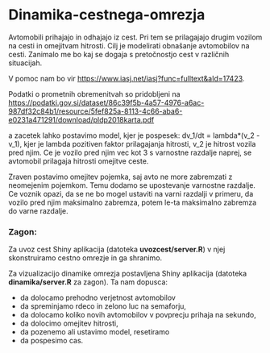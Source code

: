 # Dinamika-cestnega-omrezja

Avtomobili prihajajo in odhajajo iz cest. Pri tem se prilagajajo drugim vozilom na cesti in omejitvam hitrosti. Cilj je modelirati obnašanje avtomobilov na cesti. Zanimalo me bo kaj se dogaja s pretočnostjo cest v različnih situacijah.

V pomoc nam bo vir https://www.iasj.net/iasj?func=fulltext&aId=17423.

Podatki o prometnih obremenitvah so pridobljeni na https://podatki.gov.si/dataset/86c39f5b-4a57-4976-a6ac-987df32c84b1/resource/5fef825a-8113-4c66-aba6-e0231a471291/download/pldp2018karta.pdf

a zacetek lahko postavimo model, kjer je pospesek:
dv_1/dt = lambda*(v_2 - v_1),
kjer je lambda pozitiven faktor prilagajanja hitrosti, v_2 je hitrost vozila pred njim. Ce je vozilo pred njim vec kot 3 s varnostne razdalje naprej, se avtomobil prilagaja hitrosti omejitve ceste.

Zraven postavimo omejitev pojemka, saj avto ne more zabremzati z neomejenim pojemkom. Temu dodamo se upostevanje varnostne razdalje. Ce voznik opazi, da se ne bo mogel ustaviti na varni razdalji v primeru, da vozilo pred njim maksimalno zabremza, potem le-ta maksimalno zabremza do varne razdalje.

### Zagon:
Za uvoz cest Shiny aplikacija (datoteka **uvozcest/server.R**) v njej skonstruiramo cestno omrezje in ga shranimo.

Za vizualizacijo dinamike omrezja postavljena Shiny aplikacija (datoteka **dinamika/server.R** za zagon). Ta nam dopusca:
- da dolocamo prehodno verjetnost avtomobilov
- da spreminjamo rdeco in zelono luc na semaforju,
- da dolocamo koliko novih avtomobilov v povprecju prihaja na sekundo,
- da dolocimo omejitev hitrosti,
- da pozenemo ali ustavimo model, resetiramo
- da pospesimo cas.